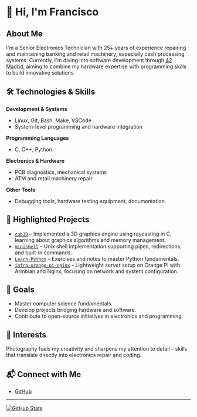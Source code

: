 # 👋 Hi, I'm Francisco

## About Me
I'm a Senior Electronics Technician with 25+ years of experience repairing and maintaining banking and retail machinery, especially cash processing systems. Currently, I'm diving into software development through [42 Madrid](https://42madrid.com/), aiming to combine my hardware expertise with programming skills to build innovative solutions.

## 🛠️ Technologies & Skills

**Development & Systems**
- Linux, Git, Bash, Make, VSCode
- System-level programming and hardware integration

**Programming Languages**
- C, C++, Python

**Electronics & Hardware**
- PCB diagnostics, mechanical systems
- ATM and retail machinery repair

**Other Tools**
- Debugging tools, hardware testing equipment, documentation

## 🚀 Highlighted Projects

- [`cub3D`](#) – Implemented a 3D graphics engine using raycasting in C, learning about graphics algorithms and memory management.
- [`minishell`](https://github.com/fran-byte/42-minishell) – Unix shell implementation supporting pipes, redirections, and built-in commands.
- [`Learn-Python`](https://github.com/fran-byte/learn-python-fundamentals) – Exercises and notes to master Python fundamentals.
- [`infra-orange-pi-nginx`](#) – Lightweight server setup on Orange Pi with Armbian and Nginx, focusing on network and system configuration.

## 🎯 Goals
- Master computer science fundamentals.
- Develop projects bridging hardware and software.
- Contribute to open-source initiatives in electronics and programming.

## 📸 Interests
Photography fuels my creativity and sharpens my attention to detail – skills that translate directly into electronics repair and coding.

## 📬 Connect with Me
- [GitHub](https://github.com/fran-byte)


---

[![GitHub Stats](https://github-readme-stats.vercel.app/api?username=fran-byte&show_icons=true&theme=radical)](https://github.com/fran-byte)
